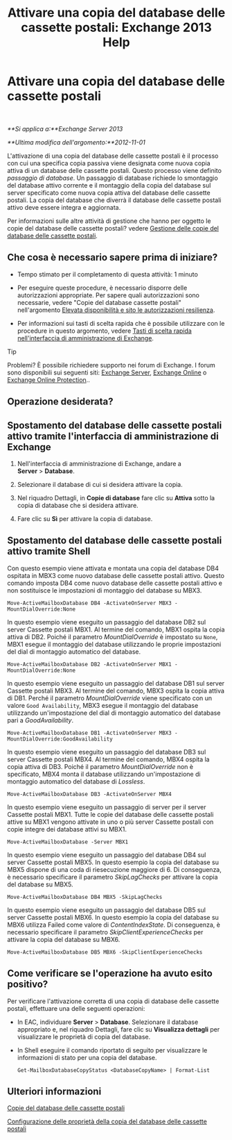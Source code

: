 ﻿---
title: 'Attivare una copia del database delle cassette postali: Exchange 2013 Help'
TOCTitle: Attivare una copia del database delle cassette postali
ms:assetid: d948269b-c902-4d8d-8c2b-269473359baa
ms:mtpsurl: https://technet.microsoft.com/it-it/library/Ee364750(v=EXCHG.150)
ms:contentKeyID: 50481821
ms.date: 05/22/2018
mtps_version: v=EXCHG.150
ms.translationtype: MT
---

# Attivare una copia del database delle cassette postali

 

_**Si applica a:**Exchange Server 2013_

_**Ultima modifica dell'argomento:**2012-11-01_

L'attivazione di una copia del database delle cassette postali è il processo con cui una specifica copia passiva viene designata come nuova copia attiva di un database delle cassette postali. Questo processo viene definito *passaggio di database*. Un passaggio di database richiede lo smontaggio del database attivo corrente e il montaggio della copia del database sul server specificato come nuova copia attiva del database delle cassette postali. La copia del database che diverrà il database delle cassette postali attivo deve essere integra e aggiornata.

Per informazioni sulle altre attività di gestione che hanno per oggetto le copie del database delle cassette postali? vedere [Gestione delle copie del database delle cassette postali](managing-mailbox-database-copies-exchange-2013-help.md).

## Che cosa è necessario sapere prima di iniziare?

  - Tempo stimato per il completamento di questa attività: 1 minuto

  - Per eseguire queste procedure, è necessario disporre delle autorizzazioni appropriate. Per sapere quali autorizzazioni sono necessarie, vedere "Copie del database cassette postali" nell'argomento [Elevata disponibilità e sito le autorizzazioni resilienza](high-availability-and-site-resilience-permissions-exchange-2013-help.md).

  - Per informazioni sui tasti di scelta rapida che è possibile utilizzare con le procedure in questo argomento, vedere [Tasti di scelta rapida nell'interfaccia di amministrazione di Exchange](keyboard-shortcuts-in-the-exchange-admin-center-exchange-online-protection-help.md).


> [!TIP]
> Problemi? È possibile richiedere supporto nei forum di Exchange. I forum sono disponibili sui seguenti siti: <A href="https://go.microsoft.com/fwlink/p/?linkid=60612">Exchange Server</A>, <A href="https://go.microsoft.com/fwlink/p/?linkid=267542">Exchange Online</A> o <A href="https://go.microsoft.com/fwlink/p/?linkid=285351">Exchange Online Protection</A>..



## Operazione desiderata?

## Spostamento del database delle cassette postali attivo tramite l'interfaccia di amministrazione di Exchange

1.  Nell'interfaccia di amministrazione di Exchange, andare a **Server** \> **Database**.

2.  Selezionare il database di cui si desidera attivare la copia.

3.  Nel riquadro Dettagli, in **Copie di database** fare clic su **Attiva** sotto la copia di database che si desidera attivare.

4.  Fare clic su **Sì** per attivare la copia di database.

## Spostamento del database delle cassette postali attivo tramite Shell

Con questo esempio viene attivata e montata una copia del database DB4 ospitata in MBX3 come nuovo database delle cassette postali attivo. Questo comando imposta DB4 come nuovo database delle cassette postali attivo e non sostituisce le impostazioni di montaggio del database su MBX3.

    Move-ActiveMailboxDatabase DB4 -ActivateOnServer MBX3 -MountDialOverride:None

In questo esempio viene eseguito un passaggio del database DB2 sul server Cassette postali MBX1. Al termine del comando, MBX1 ospita la copia attiva di DB2. Poiché il parametro *MountDialOverride* è impostato su `None`, MBX1 esegue il montaggio del database utilizzando le proprie impostazioni del dial di montaggio automatico del database.

    Move-ActiveMailboxDatabase DB2 -ActivateOnServer MBX1 -MountDialOverride:None

In questo esempio viene eseguito un passaggio del database DB1 sul server Cassette postali MBX3. Al termine del comando, MBX3 ospita la copia attiva di DB1. Perché il parametro *MountDialOverride* viene specificato con un valore `Good Availability`, MBX3 esegue il montaggio del database utilizzando un'impostazione del dial di montaggio automatico del database pari a *GoodAvailability*.

    Move-ActiveMailboxDatabase DB1 -ActivateOnServer MBX3 -MountDialOverride:GoodAvailability

In questo esempio viene eseguito un passaggio del database DB3 sul server Cassette postali MBX4. Al termine del comando, MBX4 ospita la copia attiva di DB3. Poiché il parametro *MountDialOverride* non è specificato, MBX4 monta il database utilizzando un'impostazione di montaggio automatico del database di *Lossless*.

    Move-ActiveMailboxDatabase DB3 -ActivateOnServer MBX4

In questo esempio viene eseguito un passaggio di server per il server Cassette postali MBX1. Tutte le copie del database delle cassette postali attive su MBX1 vengono attivate in uno o più server Cassette postali con copie integre dei database attivi su MBX1.

    Move-ActiveMailboxDatabase -Server MBX1

In questo esempio viene eseguito un passaggio del database DB4 sul server Cassette postali MBX5. In questo esempio la copia del database su MBX5 dispone di una coda di riesecuzione maggiore di 6. Di conseguenza, è necessario specificare il parametro *SkipLagChecks* per attivare la copia del database su MBX5.

    Move-ActiveMailboxDatabase DB4 MBX5 -SkipLagChecks

In questo esempio viene eseguito un passaggio del database DB5 sul server Cassette postali MBX6. In questo esempio la copia del database su MBX6 utilizza Failed come valore di *ContentIndexState*. Di conseguenza, è necessario specificare il parametro *SkipClientExperienceChecks* per attivare la copia del database su MBX6.

    Move-ActiveMailboxDatabase DB5 MBX6 -SkipClientExperienceChecks

## Come verificare se l'operazione ha avuto esito positivo?

Per verificare l'attivazione corretta di una copia di database delle cassette postali, effettuare una delle seguenti operazioni:

  - In EAC, individuare **Server** \> **Database**. Selezionare il database appropriato e, nel riquadro Dettagli, fare clic su **Visualizza dettagli** per visualizzare le proprietà di copia del database.

  - In Shell eseguire il comando riportato di seguito per visualizzare le informazioni di stato per una copia del database.
    
        Get-MailboxDatabaseCopyStatus <DatabaseCopyName> | Format-List

## Ulteriori informazioni

[Copie del database delle cassette postali](mailbox-database-copies-exchange-2013-help.md)

[Configurazione delle proprietà della copia del database delle cassette postali](configure-mailbox-database-copy-properties-exchange-2013-help.md)

